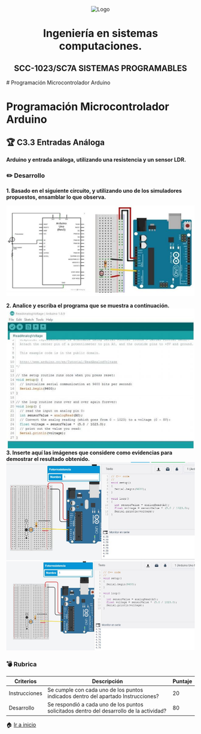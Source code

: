 <p align="center">
    <img alt="Logo" src="https://www.tijuana.tecnm.mx/wp-content/themes/tecnm/images/logo_TECT.png" width=250 height=250>
</p>


 <H1 align="center" > Ingeniería en sistemas computaciones.</H1>


 <H2 align="center" >SCC-1023/SC7A SISTEMAS PROGRAMABLES</H2>
# Programación Microcontrolador Arduino

# Programación Microcontrolador Arduino

## :trophy: C3.3 Entradas Análoga

**Arduino y entrada análoga, utilizando una resistencia y un sensor LDR.**

### :pencil2: Desarrollo

**1. Basado en el siguiente circuito, y utilizando uno de los simuladores propuestos, ensamblar lo que observa.**

![](https://github.com/FernandoOliva18212205/SistemasProgramables/blob/main/img/C3.3_Arduino_IDE_Entrada_Analoga_y_funcion_serial_IMG.JPG?raw=true)

**2. Analice y escriba el programa que se muestra a continuación.**
![](https://github.com/FernandoOliva18212205/SistemasProgramables/blob/main/img/C3.3_Arduino_IDE_Entrada_Analoga_y_funcion_serial_IMG2.JPG?raw=true)
**3. Inserte aquí las imágenes que considere como evidencias para demostrar el resultado obtenido.**
![](https://github.com/FernandoOliva18212205/SistemasProgramables/blob/main/img/C3.3_Arduino_IDE_Entrada_Analoga_y_funcion_serial_IMG3.JPG?raw=true)
![](https://github.com/FernandoOliva18212205/SistemasProgramables/blob/main/img/C3.3_Arduino_IDE_Entrada_Analoga_y_funcion_serial_IMG4.JPG?raw=true)

### :bomb: Rubrica

| Criterios     | Descripción                                                                                  | Puntaje |
| ------------- | -------------------------------------------------------------------------------------------- | ------- |
| Instrucciones | Se cumple con cada uno de los puntos indicados dentro del apartado Instrucciones?            | 20 |
| Desarrollo    | Se respondió a cada uno de los puntos solicitados dentro del desarrollo de la actividad?     | 80      |

:house: [Ir a inicio](https://github.com/FernandoOliva18212205/SistemasProgramables/blob/main/README.md)